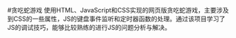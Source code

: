 #贪吃蛇游戏 
使用HTML、JavaScript和CSS实现的网页版贪吃蛇游戏，主要涉及到CSS的一些属性，JS的键盘事件监听和定时器函数的处理。通过该项目学习了JS的调试技巧，能够比较熟练的进行JS的问题分析与解决。
